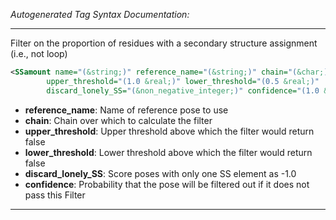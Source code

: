 <!-- THIS IS AN AUTOGENERATED FILE: Don't edit it directly, instead change the schema definition in the code itself. -->

_Autogenerated Tag Syntax Documentation:_

---
Filter on the proportion of residues with a secondary structure assignment (i.e., not loop)

```xml
<SSamount name="(&string;)" reference_name="(&string;)" chain="(&char;)"
        upper_threshold="(1.0 &real;)" lower_threshold="(0.5 &real;)"
        discard_lonely_SS="(&non_negative_integer;)" confidence="(1.0 &real;)" />
```

-   **reference_name**: Name of reference pose to use
-   **chain**: Chain over which to calculate the filter
-   **upper_threshold**: Upper threshold above which the filter would return false
-   **lower_threshold**: Lower threshold above which the filter would return false
-   **discard_lonely_SS**: Score poses with only one SS element as -1.0
-   **confidence**: Probability that the pose will be filtered out if it does not pass this Filter

---
